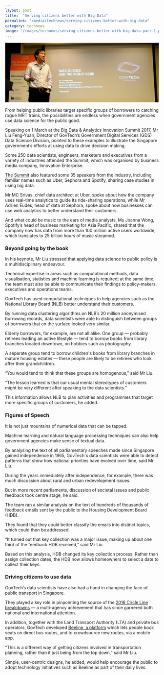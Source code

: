 ```yaml
---
layout: post
title:  "Serving citizens better with Big Data"
permalink: "/media/technews/serving-citizens-better-with-big-data"
category: technews
image: "/images/technews/serving-citizens-better-with-big-data-part-1.png"
---
```


![serving citizens better with big data](/images/technews/serving-citizens-better-with-big-data-part-1.png)

From helping public libraries target specific groups of borrowers to catching rogue MRT trains, the possibilities are endless when government agencies use data science for the public good.

Speaking on 1 March at the Big Data & Analytics Innovation Summit 2017, Mr Liu Feng-Yuan, Director of GovTech’s Government Digital Services (GDS) Data Science Division, pointed to these examples to illustrate the Singapore government’s efforts at using data to drive decision making.

Some 250 data scientists, engineers, marketers and executives from a variety of industries attended the Summit, which was organised by business media company, Innovation Enterprise. 

[The Summit](https://theinnovationenterprise.com/summits/big-data-summit-singapore-2018) also featured some 35 speakers from the industry, including familiar names such as Uber, Sephora and Spotify, sharing case studies in using big data.

Mr MC Srivas, chief data architect at Uber, spoke about how the company uses real-time analytics to guide its ride-sharing operations, while Mr Adrien Eudes, head of data at Sephora, spoke about how businesses can use web analytics to better understand their customers.

And what could be music to the ears of media analysts, Ms Joanna Wong, Spotify’s head of business marketing for Asia Pacific, shared that the company now has data from more than 100 million active users worldwide, which translates to 25 billion hours of music streamed.

### **Beyond going by the book**
In his keynote, Mr Liu stressed that applying data science to public policy is a multidisciplinary endeavour.

Technical expertise in areas such as computational methods, data visualisation, statistics and machine learning is required; at the same time, the team must also be able to communicate their findings to policy-makers, executives and operations teams.

GovTech has used computational techniques to help agencies such as the National Library Board (NLB) better understand their customers.

By running data clustering algorithms on NLB’s 20 million anonymised borrowing records, data scientists were able to distinguish between groups of borrowers that on the surface looked very similar.

Elderly borrowers, for example, are not all alike. One group — probably retirees leading an active lifestyle — tend to borrow books from library branches located downtown, on hobbies such as photography.

A separate group tend to borrow children's books from library branches in mature housing estates — these people are likely to be retirees who look after their grandchildren.

“You would tend to think that these groups are homogenous,” said Mr Liu.

“The lesson learned is that our usual mental stereotypes of customers might be very different after speaking to the data scientists.”

This information allows NLB to plan activities and programmes that target more specific groups of customers, he added.

### **Figures of Speech**
It is not just mountains of numerical data that can be tapped.

Machine learning and natural language processing techniques can also help government agencies make sense of textual data.

By analysing the text of all parliamentary speeches made since Singapore gained independence in 1965, GovTech's data scientists were able to detect patterns that show how national priorities have evolved over time, said Mr Liu. 

During the years immediately after independence, for example, there was much discussion about rural and urban redevelopment issues.

But in more recent parliaments, discussion of societal issues and public feedback took centre stage, he said.

The team ran a similar analysis on the text of hundreds of thousands of feedback emails sent by the public to the Housing Development Board (HDB).

They found that they could better classify the emails into distinct topics, which could then be addressed. 

“It turned out that key collection was a major issue, making up about one third of the feedback HDB received,” said Mr Liu. 

Based on this analysis, HDB changed its key collection process: Rather than assign collection dates, the HDB now allows homeowners to select a date to collect their keys.  

### **Driving citizens to use data**
GovTech’s data scientists have also had a hand in changing the face of public transport in Singapore.

They played a key role in pinpointing the source of the [2016 Circle Line breakdowns](https://www.tech.gov.sg/technews/digitalgov/2016/12/rogue-train-a-big-data-story) — a multi-agency achievement that has since garnered both national and international attention.

In addition, together with the Land Transport Authority (LTA) and private bus operators, GovTech developed [Beeline, a platform](https://www.beeline.sg/) which lets people book seats on direct bus routes, and to crowdsource new routes, via a mobile app.

“This is a different way of getting citizens involved in transportation planning, rather than it just being from the top down,” said Mr Liu. 

Simple, user-centric designs, he added, would help encourage the public to adopt technology initiatives such as Beeline as part of their daily lives.    
